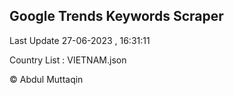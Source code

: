 

## Google Trends Keywords Scraper 
 
Last Update 27-06-2023 , 16:31:11

Country List :
VIETNAM.json



© Abdul Muttaqin 
